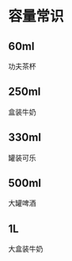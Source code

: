 # 容量常识

## 60ml

功夫茶杯

<!-- ![功夫茶杯]() -->

## 250ml

盒装牛奶

<!-- ![盒装牛奶]() -->

## 330ml

罐装可乐

<!-- ![罐装可乐]() -->

## 500ml

大罐啤酒

<!-- ![大罐啤酒]() -->

## 1L

大盒装牛奶

<!-- ![大盒装牛奶]() -->